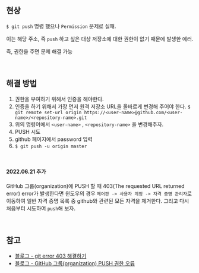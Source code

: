 ## 현상

`$ git push` 명령 했으나 `Permission` 문제로 실패.

이는 해당 주소, 즉 `push` 하고 싶은 대상 저장소에 대한 권한이 없기 때문에 발생한 에러.

즉, 권한을 주면 문제 해결 가능

<br>

## 해결 방법

1. 권한을 부여하기 위해서 인증을 해야한다.
2. 인증을 하기 위해서 가장 먼저 원격 저장소 URL을 올바르게 변경해 주어야 한다.
   `$ git remote set-url origin https://<user-name>@github.com/<user-name>/<repository-name>.git`
3. 위의 명령어에서 `<user-name>` , `<repository-name>` 을 변경해주자.
4. PUSH 시도
5. github 페이지에서 password 입력
6. `$ git push -u origin master`

<br>

#### 2022.06.21 추가

GitHub 그룹(organization)에 PUSH 할 때 403(The requested URL returned error) error가 발생한다면 윈도우의 경우 `제어판 -> 사용자 계정 -> 자격 증명 관리자`로 이동하여 일반 자격 증명 목록 중 github와 관련된 모든 자격을 제거한다. 그리고 다시 처음부터 시도하여 `push`해 보자.

<br>

## 참고

- [블로그 - git error 403 해결하기](https://penguingoon.tistory.com/109)
- [블로그 - GitHub 그룹(organization) PUSH 권한 오류](https://data-jj.tistory.com/49)
